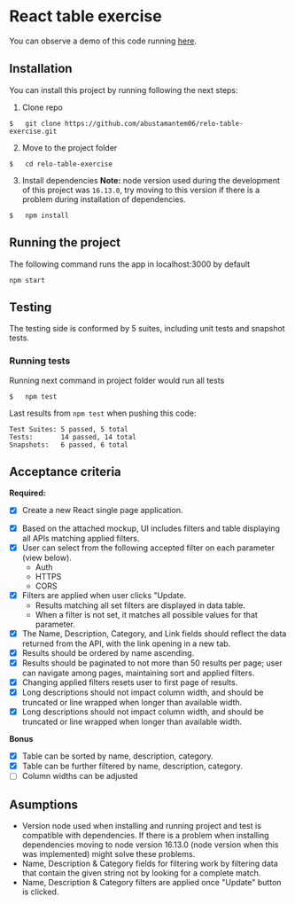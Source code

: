 # React table exercise

You can observe a demo of this code running [here](https://dev.d3385xbtgi31hb.amplifyapp.com/).
## Installation
You can install this project by running following the next steps:

1. Clone repo
```
$   git clone https://github.com/abustamantem06/relo-table-exercise.git
```

2. Move to the project folder
```
$   cd relo-table-exercise
```

3. Install dependencies
**Note:** node version used during the development of this project was `16.13.0`, try moving to this version if there is a problem during  installation of dependencies.
```
$   npm install
```

## Running the project
The following command runs the app in localhost:3000 by default
```
npm start
```

## Testing
The testing side is conformed by 5 suites, including unit tests and snapshot tests.

### Running tests
Running next command in project folder would run all tests
```
$   npm test
```

Last results from `npm test` when pushing this code:
```
Test Suites: 5 passed, 5 total
Tests:       14 passed, 14 total
Snapshots:   6 passed, 6 total
```

## Acceptance criteria

**Required:**
* [x] Create a new React single page application.
- [x] Based on the attached mockup, UI includes filters and table displaying all APIs matching applied filters.
- [x] User can select from the following accepted filter on each parameter (view
below).
    * Auth
    * HTTPS
    * CORS
- [x] Filters are applied when user clicks "Update.
    * Results matching all set filters are displayed in data table.
    * When a filter is not set, it matches all possible values for that parameter.
- [x] The Name, Description, Category, and Link fields should reflect the data returned from the API, with the link opening in a new tab.
- [x] Results should be ordered by name ascending.
- [x] Results should be paginated to not more than 50 results per page; user can
navigate among pages, maintaining sort and applied filters.
- [x] Changing applied filters resets user to first page of results.
- [x] Long descriptions should not impact column width, and should be truncated or
line wrapped when longer than available width.
- [x] Long descriptions should not impact column width, and should be truncated or
line wrapped when longer than available width.

**Bonus**
- [x] Table can be sorted by name, description, category.
- [x] Table can be further filtered by name, description, category.
- [ ] Column widths can be adjusted

## Asumptions
* Version node used when installing and running project and test is compatible with dependencies. If there is a problem when installing dependencies moving to node version 16.13.0 (node version when this was implemented) might solve these problems.
* Name, Description & Category fields for filtering work by filtering data that contain the given string not by looking for a complete match.
* Name, Description & Category filters are applied once "Update" button is clicked.
